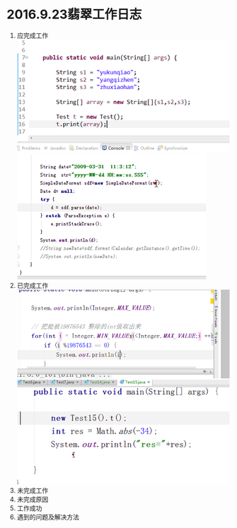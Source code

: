 2016.9.23翡翠工作日志
====================
 1. 应完成工作
![aa](image/010.png)
![aa](image/012.png)
 2. 已完成工作
 ![aa](image/013.png)
 ![aa](image/014.png)
 3. 未完成工作
 4. 未完成原因
 5. 工作成功
 6. 遇到的问题及解决方法
